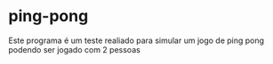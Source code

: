 # ping-pong

Este programa é um teste realiado para simular um jogo de ping pong podendo ser jogado com 2 pessoas
